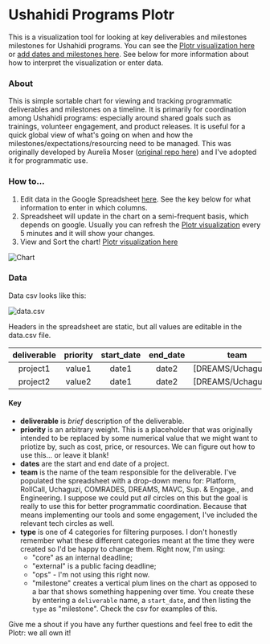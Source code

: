 Ushahidi Programs Plotr
===========
This is a visualization tool for looking at key deliverables and milestones milestones for Ushahidi programs. You can see the [Plotr visualization here](http://github.ushahidi.org/ProgramPlotr/) or [add dates and milestones here](https://docs.google.com/spreadsheets/d/1NXG2znwFFdbyK83wHmN00AEp_t_OMAoRkShicl_y7Wk/edit#gid=0). See below for more information about how to interpret the visualization or enter data.

### About
This is simple sortable chart for viewing and tracking programmatic deliverables and milestones on a timeline. It is primarily for coordination among Ushahidi programs: especially around shared goals such as trainings, volunteer engagement, and product releases. It is useful for a quick global view of what's going on when and how the milestones/expectations/resourcing need to be managed. This was originally developed by Aurelia Moser ([original repo here](https://github.com/auremoser/pirateplotr)) and I've adopted it for programmatic use.  

### How to...
1. Edit data in the Google Spreadsheet [here](https://docs.google.com/spreadsheets/d/1NXG2znwFFdbyK83wHmN00AEp_t_OMAoRkShicl_y7Wk/edit#gid=0). See the key below for what information to enter in which columns. 
2. Spreadsheet will update in the chart on a semi-frequent basis, which depends on google. Usually you can refresh the [Plotr visualization](http://?????) every 5 minutes and it will show your changes.
3. View and Sort the chart! [Plotr visualization here](http://github.ushahidi.org/ProgramPlotr/)  

![Chart](https://?????) 

### Data
Data csv looks like this:

![data.csv](https://?????)

Headers in the spreadsheet are static, but all values are editable in the data.csv file.

deliverable	| priority	| start_date	| end_date 	| team | type
:---:	| :----: 	| :--------: 	| :------: 	| :----: | :----:
project1 | value1 	| date1 		| date2 	| [DREAMS/Uchaguzi/...] | external
project2 | value2 	| date1 		| date2 	| [DREAMS/Uchaguzi/...] | core

#### Key
* **deliverable** is _brief_ description of the deliverable.
* **priority** is an arbitrary weight. This is a placeholder that was originally intended to be replaced by some numerical value that we might want to priotize by, such as cost, price, or resources. We can figure out how to use this... or leave it blank!
* **dates** are the start and end date of a project.
* **team** is the name of the team responsible for the deliverable. I've populated the spreadsheet with a drop-down menu for: Platform, RollCall, Uchaguzi, COMRADES, DREAMS, MAVC, Sup. & Engage., and Engineering. I suppose we could put _all_ circles on this but the goal is really to use this for better programmatic coordination. Because that means implementing our tools and some engagement, I've included the relevant tech circles as well.
* **type** is one of 4 categories for filtering purposes. I don't honestly remember what these different categories meant at the time they were created so I'd be happy to change them. Right now, I'm using:
  * "core" as an internal deadline;
  * "external" is a public facing deadline;
  * "ops" - I'm not using this right now. 
  * "milestone" creates a vertical plum lines on the chart as opposed to a bar that shows something happening over time. You create these by entering a `deliverable` name, a `start_date`, and then listing the `type` as "milestone". Check the csv for examples of this.

Give me a shout if you have any further questions and feel free to edit the Plotr: we all own it!





